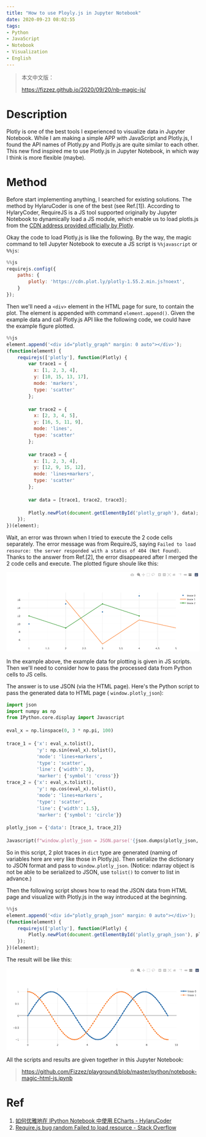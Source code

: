 ```yaml
---
title: "How to use Ployly.js in Jupyter Notebook"
date: 2020-09-23 08:02:55
tags:
- Python
- JavaScript
- Notebook
- Visualization
- English
---
```


> 本文中文版：
>
> https://fizzez.github.io/2020/09/20/nb-magic-js/

# Description

Plotly is one of the best tools I experienced to visualize data in Jupyter Notebook. While I am making a simple APP with JavaScript and Plotly.js, I found the API names of Plotly.py and Plotly.js are quite similar to each other. This new find inspired me to use Plotly.js in Jupyter Notebook, in which way I think is more flexible (maybe).

# Method

Before start implementing anything, I searched for existing solutions. The method by HylaruCoder is one of the best (see Ref.[1]). According to HylaryCoder, RequireJS is a JS tool supported originally by Jupyter Notebook to dynamically load  a JS module, which enable us to load plotls.js from the [CDN address provided officially by Plotly](https://plotly.com/javascript/getting-started/#plotlyjs-cdn).

Okay the code to load Plotly.js is like the following. By the way, the magic command to tell Jupyter Notebook to execute a JS script is `%%javascript` or `%%js`:

```js
%%js
requirejs.config({
    paths: {
        plotly: 'https://cdn.plot.ly/plotly-1.55.2.min.js?noext',
    }
});
```

Then we'll need a `<div>` element in the HTML page for sure, to contain the plot. The element is appended with command `element.append()`. Given the example data and call Plotly.js API like the following code, we could have the example figure plotted.

```js
%%js
element.append('<div id="plotly_graph" margin: 0 auto"></div>');
(function(element) {
    requirejs(['plotly'], function(Plotly) {
        var trace1 = {
          x: [1, 2, 3, 4],
          y: [10, 15, 13, 17],
          mode: 'markers',
          type: 'scatter'
        };

        var trace2 = {
          x: [2, 3, 4, 5],
          y: [16, 5, 11, 9],
          mode: 'lines',
          type: 'scatter'
        };

        var trace3 = {
          x: [1, 2, 3, 4],
          y: [12, 9, 15, 12],
          mode: 'lines+markers',
          type: 'scatter'
        };

        var data = [trace1, trace2, trace3];

        Plotly.newPlot(document.getElementById('plotly_graph'), data);
    });
})(element);
```

Wait, an error was thrown when I tried to execute the 2 code cells separately. The error message was from RequireJS, saying `Failed to load resource: the server responded with a status of 404 (Not Found)`. Thanks to the answer from Ref.[2], the error disappeared after I merged the 2 code cells and execute. The plotted figure shoule like this:

![Plotly.js in Jupyter Notebook](/images/nb-magic-js/eg_graph.png) 



In the example above, the example data for plotting is given in JS scripts. Then we'll need to consider how to pass the processed data from Python cells to JS cells.

The answer is to use JSON (via the HTML page). Here's the Python script to pass the generated data to HTML page ( `window.plotly_json`):

```python
import json
import numpy as np
from IPython.core.display import Javascript

eval_x = np.linspace(0, 3 * np.pi, 100)

trace_1 = {'x': eval_x.tolist(), 
           'y': np.sin(eval_x).tolist(), 
           'mode': 'lines+markers', 
           'type': 'scatter',
           'line': {'width': 3}, 
           'marker': {'symbol': 'cross'}}
trace_2 = {'x': eval_x.tolist(), 
           'y': np.cos(eval_x).tolist(), 
           'mode': 'lines+markers',
           'type': 'scatter',
           'line': {'width': 1.5}, 
           'marker': {'symbol': 'circle'}}

plotly_json = {'data': [trace_1, trace_2]}

Javascript(f"window.plotly_json = JSON.parse('{json.dumps(plotly_json, ensure_ascii=False)}')")
```

So in this script, 2 plot traces in `dict` type are generated (naming of variables here are very like those in Plotly.js). Then serialize the dictionary to JSON format and pass to `window.plotly_json`. (Notice: ndarray object is not be able to be serialized to JSON, use `tolist()` to conver to list in advance.)

Then the following script shows how to read the JSON data from HTML page and visualize with Plotly.js in the way introduced at the beginning.

```js
%%js
element.append('<div id="plotly_graph_json" margin: 0 auto"></div>');
(function(element) {
    requirejs(['plotly'], function(Plotly) {
        Plotly.newPlot(document.getElementById('plotly_graph_json'), plotly_json.data);
    });
})(element);
```

The result will be like this:

![Plotly.js in Jupyter Notebook](/images/nb-magic-js/eg_graph_json.png)



All the scripts and results are given together in this Jupyter Notebook:

> https://github.com/Fizzez/playground/blob/master/python/notebook-magic-html-js.ipynb

# Ref

1. [如何优雅地在 IPython Notebook 中使用 ECharts - HylaruCoder](https://www.zhihu.com/people/twocucao)
2. [Require.js bug random Failed to load resource - Stack Overflow](https://stackoverflow.com/questions/17026036/require-js-bug-random-failed-to-load-resource)